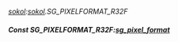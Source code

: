 _[sokol](../../modules/sokol/sokol-module.md):[sokol](../../modules/sokol/sokol-module.md).SG\_PIXELFORMAT\_R32F_
##### Const SG\_PIXELFORMAT\_R32F:[sg_pixel_format](../../modules/sokol/sokol-sg_pixel_format.md)
